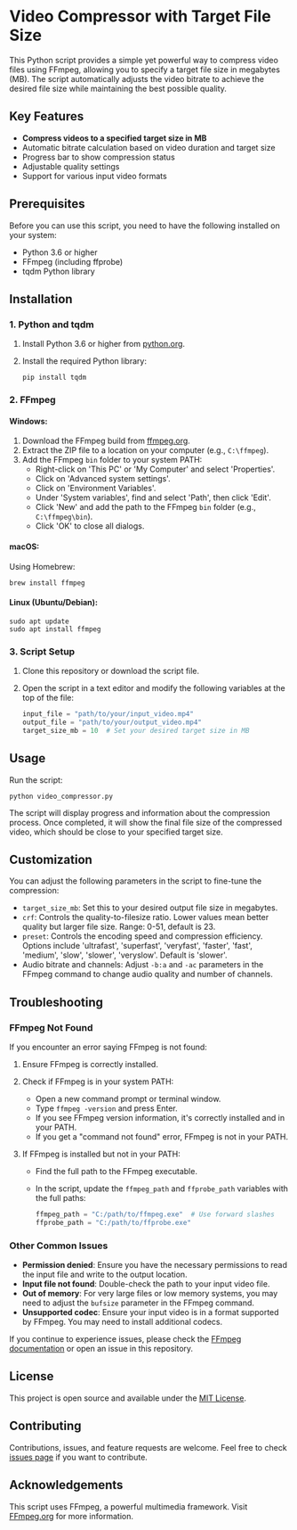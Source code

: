 # Video Compressor with Target File Size

This Python script provides a simple yet powerful way to compress video files using FFmpeg, allowing you to specify a target file size in megabytes (MB). The script automatically adjusts the video bitrate to achieve the desired file size while maintaining the best possible quality.

## Key Features

- **Compress videos to a specified target size in MB**
- Automatic bitrate calculation based on video duration and target size
- Progress bar to show compression status
- Adjustable quality settings
- Support for various input video formats

## Prerequisites

Before you can use this script, you need to have the following installed on your system:

- Python 3.6 or higher
- FFmpeg (including ffprobe)
- tqdm Python library

## Installation

### 1. Python and tqdm

1. Install Python 3.6 or higher from [python.org](https://www.python.org/downloads/).
2. Install the required Python library:

   ```
   pip install tqdm
   ```

### 2. FFmpeg

#### Windows:

1. Download the FFmpeg build from [ffmpeg.org](https://ffmpeg.org/download.html#build-windows).
2. Extract the ZIP file to a location on your computer (e.g., `C:\ffmpeg`).
3. Add the FFmpeg `bin` folder to your system PATH:
   - Right-click on 'This PC' or 'My Computer' and select 'Properties'.
   - Click on 'Advanced system settings'.
   - Click on 'Environment Variables'.
   - Under 'System variables', find and select 'Path', then click 'Edit'.
   - Click 'New' and add the path to the FFmpeg `bin` folder (e.g., `C:\ffmpeg\bin`).
   - Click 'OK' to close all dialogs.

#### macOS:

Using Homebrew:
```
brew install ffmpeg
```

#### Linux (Ubuntu/Debian):

```
sudo apt update
sudo apt install ffmpeg
```

### 3. Script Setup

1. Clone this repository or download the script file.
2. Open the script in a text editor and modify the following variables at the top of the file:

   ```python
   input_file = "path/to/your/input_video.mp4"
   output_file = "path/to/your/output_video.mp4"
   target_size_mb = 10  # Set your desired target size in MB
   ```

## Usage

Run the script:

```
python video_compressor.py
```

The script will display progress and information about the compression process. Once completed, it will show the final file size of the compressed video, which should be close to your specified target size.

## Customization

You can adjust the following parameters in the script to fine-tune the compression:

- `target_size_mb`: Set this to your desired output file size in megabytes.
- `crf`: Controls the quality-to-filesize ratio. Lower values mean better quality but larger file size. Range: 0-51, default is 23.
- `preset`: Controls the encoding speed and compression efficiency. Options include 'ultrafast', 'superfast', 'veryfast', 'faster', 'fast', 'medium', 'slow', 'slower', 'veryslow'. Default is 'slower'.
- Audio bitrate and channels: Adjust `-b:a` and `-ac` parameters in the FFmpeg command to change audio quality and number of channels.

## Troubleshooting

### FFmpeg Not Found

If you encounter an error saying FFmpeg is not found:

1. Ensure FFmpeg is correctly installed.
2. Check if FFmpeg is in your system PATH:
   - Open a new command prompt or terminal window.
   - Type `ffmpeg -version` and press Enter.
   - If you see FFmpeg version information, it's correctly installed and in your PATH.
   - If you get a "command not found" error, FFmpeg is not in your PATH.

3. If FFmpeg is installed but not in your PATH:
   - Find the full path to the FFmpeg executable.
   - In the script, update the `ffmpeg_path` and `ffprobe_path` variables with the full paths:

     ```python
     ffmpeg_path = "C:/path/to/ffmpeg.exe"  # Use forward slashes
     ffprobe_path = "C:/path/to/ffprobe.exe"
     ```

### Other Common Issues

- **Permission denied**: Ensure you have the necessary permissions to read the input file and write to the output location.
- **Input file not found**: Double-check the path to your input video file.
- **Out of memory**: For very large files or low memory systems, you may need to adjust the `bufsize` parameter in the FFmpeg command.
- **Unsupported codec**: Ensure your input video is in a format supported by FFmpeg. You may need to install additional codecs.

If you continue to experience issues, please check the [FFmpeg documentation](https://ffmpeg.org/documentation.html) or open an issue in this repository.

## License

This project is open source and available under the [MIT License](LICENSE).

## Contributing

Contributions, issues, and feature requests are welcome. Feel free to check [issues page](https://github.com/yourusername/video-compressor/issues) if you want to contribute.

## Acknowledgements

This script uses FFmpeg, a powerful multimedia framework. Visit [FFmpeg.org](https://ffmpeg.org/) for more information.